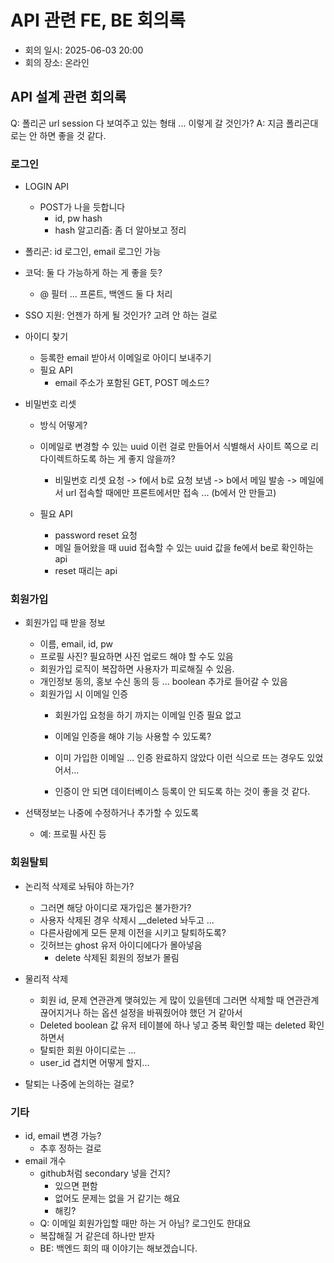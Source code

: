# API 관련 FE, BE 회의록
- 회의 일시: 2025-06-03 20:00
- 회의 장소: 온라인

## API 설계 관련 회의록
Q: 폴리곤 url session 다 보여주고 있는 형태 ... 이렇게 갈 것인가?
A: 지금 폴리곤대로는 안 하면 좋을 것 같다. 

### 로그인
- LOGIN API
	- POST가 나을 듯합니다
		- id, pw hash
		- hash 알고리즘: 좀 더 알아보고 정리

- 폴리곤: id 로그인, email 로그인 가능
- 코덕: 둘 다 가능하게 하는 게 좋을 듯? 
	- @ 필터 ... 프론트, 백엔드 둘 다 처리

- SSO 지원: 언젠가 하게 될 것인가? 고려 안 하는 걸로

- 아이디 찾기
	- 등록한 email 받아서 이메일로 아이디 보내주기
	- 필요 API
		- email 주소가 포함된 GET, POST 메소드?

- 비밀번호 리셋
	- 방식 어떻게?
    - 이메일로 변경할 수 있는 uuid 이런 걸로 만들어서 식별해서 사이트 쪽으로
    리다이렉트하도록 하는 게 좋지 않을까?
        - 비밀번호 리셋 요청 -> f에서 b로 요청 보냄 -> b에서 메일 발송 ->
        메일에서 url 접속할 때에만 프론트에서만 접속 ... (b에서 안 만들고)

    - 필요 API
        - password reset 요청
        - 메일 들어왔을 때 uuid 접속할 수 있는 uuid 값을 fe에서 be로 확인하는
        api
        - reset 때리는 api

### 회원가입
- 회원가입 때 받을 정보
    - 이름, email, id, pw
    - 프로필 사진? 필요하면 사진 업로드 해야 할 수도 있음
    - 회원가입 로직이 복잡하면 사용자가 피로해질 수 있음.
    - 개인정보 동의, 홍보 수신 동의 등 ... boolean 추가로 들어갈 수 있음
    - 회원가입 시 이메일 인증
        - 회원가입 요청을 하기 까지는 이메일 인증 필요 없고
        - 이메일 인증을 해야 기능 사용할 수 있도록?

        - 이미 가입한 이메일 ... 인증 완료하지 않았다 이런 식으로 뜨는 경우도
        있었어서... 
        - 인증이 안 되면 데이터베이스 등록이 안 되도록 하는 것이 좋을 것 같다.


- 선택정보는 나중에 수정하거나 추가할 수 있도록
    - 예: 프로필 사진 등

### 회원탈퇴

- 논리적 삭제로 놔둬야 하는가?
	- 그러면 해당 아이디로 재가입은 불가한가?
	- 사용자 삭제된 경우 삭제시 __deleted 놔두고 ...
	- 다른사람에게 모든 문제 이전을 시키고 탈퇴하도록?
	- 깃허브는 ghost 유저 아이디에다가 몰아넣음
		- delete 삭제된 회원의 정보가 몰림

- 물리적 삭제
	- 회원 id, 문제 연관관계 맺혀있는 게 많이 있을텐데 그러면 삭제할 때 연관관계 끊어지거나 하는 옵션 설정을 바꿔줬어야 했던 거 같아서
	- Deleted boolean 값 유저 테이블에 하나 넣고 중복 확인할 때는 deleted 확인하면서 
	- 탈퇴한 회원 아이디로는 ...
	- user_id 겹치면 어떻게 할지...

- 탈퇴는 나중에 논의하는 걸로?

### 기타
- id, email 변경 가능? 
	- 추후 정하는 걸로
- email 개수
	- github처럼 secondary 넣을 건지?
		- 있으면 편함
		- 없어도 문제는 없을 거 같기는 해요
		- 해킹?
	- Q: 이메일 회원가입할 때만 하는 거 아님? 로그인도 한대요
    - 복잡해질 거 같은데 하나만 받자
    - BE: 백엔드 회의 때 이야기는 해보겠습니다.

